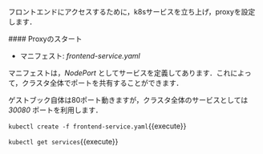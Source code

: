 フロントエンドにアクセスするために，k8sサービスを立ち上げ，proxyを設定します．

#### Proxyのスタート

- マニフェスト: _frontend-service.yaml_

マニフェストは，_NodePort_ としてサービスを定義してあります．これによって，クラスタ全体でポートを共有することができます．

ゲストブック自体は80ポート動きますが，クラスタ全体のサービスとしては _30080_ ポートを利用します．

`kubectl create -f frontend-service.yaml`{{execute}}

`kubectl get services`{{execute}}